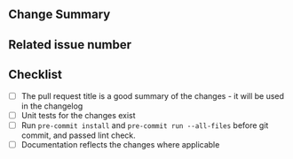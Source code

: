 <!-- Thank you for your contribution! -->

## Change Summary

<!-- Please give a short summary of the changes. -->

## Related issue number

<!-- WARNING: please use "fix #123" style references so the issue is closed when this PR is merged. -->

## Checklist

* [ ] The pull request title is a good summary of the changes - it will be used in the changelog
* [ ] Unit tests for the changes exist
* [ ] Run `pre-commit install` and `pre-commit run --all-files` before git commit, and passed lint check.
* [ ] Documentation reflects the changes where applicable
